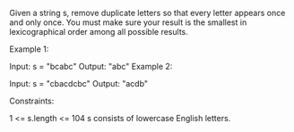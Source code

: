Given a string s, remove duplicate letters so that every letter appears once and only once. You must make sure your result is the smallest in lexicographical order among all possible results.

Example 1:

Input: s = "bcabc"
Output: "abc"
Example 2:

Input: s = "cbacdcbc"
Output: "acdb"

Constraints:

1 <= s.length <= 104
s consists of lowercase English letters.
